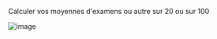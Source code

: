 Calculer vos moyennes d'examens ou autre sur 20 ou sur 100

![image](https://github.com/user-attachments/assets/846731a4-23aa-4580-86b6-2a3f791043d8)
